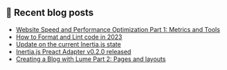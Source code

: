 ## 📝 Recent blog posts
<!-- BLOG-POST-LIST:START -->
- [Website Speed and Performance Optimization Part 1: Metrics and Tools](https://jrson.me/blog/website-speed-and-performance-optimization-part-1-metrics-and-tools/)
- [How to Format and Lint code in 2023](https://jrson.me/blog/how-to-format-and-lint-code-in-2023/)
- [Update on the current Inertia.js state](https://jrson.me/blog/update-on-the-current-inertia.js-state/)
- [Inertia.js Preact Adapter v0.2.0 released](https://jrson.me/blog/inertia.js-preact-adapter-v0.2.0-released/)
- [Creating a Blog with Lume Part 2: Pages and layouts](https://jrson.me/blog/creating-a-blog-with-lume-part-2-pages-and-layouts/)
<!-- BLOG-POST-LIST:END -->

